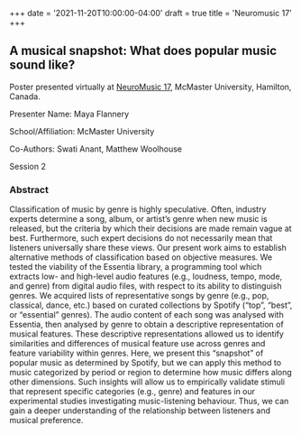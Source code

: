 +++
date = '2021-11-20T10:00:00-04:00'
draft = true
title = 'Neuromusic 17'
+++

## A musical snapshot: What does popular music sound like?

Poster presented virtually at [NeuroMusic 17](https://www.neuromusic.ca/home-2021/), McMaster University, Hamilton, Canada.

Presenter Name: Maya Flannery

School/Affiliation: McMaster University

Co-Authors: Swati Anant, Matthew Woolhouse

Session 2

### Abstract

Classification of music by genre is highly speculative. Often, industry experts determine a song, album, or artist’s genre when new music is released, but the criteria by which their decisions are made remain vague at best. Furthermore, such expert decisions do not necessarily mean that listeners universally share these views. Our present work aims to establish alternative methods of classification based on objective measures. We tested the viability of the Essentia library, a programming tool which extracts low- and high-level audio features (e.g., loudness, tempo, mode, and genre) from digital audio files, with respect to its ability to distinguish genres. We acquired lists of representative songs by genre (e.g., pop, classical, dance, etc.) based on curated collections by Spotify (“top”, “best”, or “essential” genres). The audio content of each song was analysed with Essentia, then analysed by genre to obtain a descriptive representation of musical features. These descriptive representations allowed us to identify similarities and differences of musical feature use across genres and feature variability within genres. Here, we present this “snapshot” of popular music as determined by Spotify, but we can apply this method to music categorized by period or region to determine how music differs along other dimensions. Such insights will allow us to empirically validate stimuli that represent specific categories (e.g., genre) and features in our experimental studies investigating music-listening behaviour. Thus, we can gain a deeper understanding of the relationship between listeners and musical preference.

